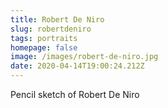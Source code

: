 ```yaml
---
title: Robert De Niro
slug: robertdeniro
tags: portraits
homepage: false
image: /images/robert-de-niro.jpg
date: 2020-04-14T19:00:24.212Z
---
```

Pencil sketch of Robert De Niro

